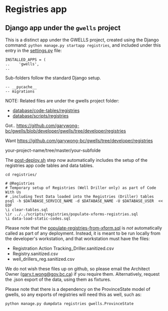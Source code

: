 # Registries app

## Django app under the `gwells` project

This is a distinct app under the GWELLS project, created using the Django command:
`python manage.py startapp registries`, and included under this entry in the [settings.py](../gwells/settings.py) file:

```
INSTALLED_APPS = (
..    'gwells',
..
```

Sub-folders follow the standard Django setup.
```
-- __pycache__
-- migrations
```

NOTE: Related files are under the gwells project folder:
- [database/code-tables/registries](/gwells/database/registries/)
- [database/scripts/registries](../../database/scripts/registries)

Got.. 
https://github.com/garywong-bc/gwells/blob/developer/gwells/tree/developer/registries

Want
https://github.com/garywong-bc/gwells/tree/developer/registries

your-project-name/tree/master/your-subfolde



The [post-deploy.sh](../gwells/database/cron/postdeploy.sh) step now automatically includes the setup of the registries app code tables and data tables.
```
cd registries/

# @Registries
# Temporary setup of Registries (Well Driller only) as part of Code With Us
# ,including Test Data loaded into the Registries (Driller) tables
psql -h $DATABASE_SERVICE_NAME -d $DATABASE_NAME -U $DATABASE_USER  << EOF
\i clear-tables.sql
\ir ../../scripts/registries/populate-xforms-registries.sql
\i data-load-static-codes.sql
```

Please note that the [populate-registries-from-xform.sql](../gwells/database/scripts/registries/populate-registries-from-xform.sql) is *not* automatically called as part of any deployment.  Instead, it is meant to be run locally from the developer's workstation, and that workstation must have the files:
- Registration Action Tracking_Driller.sanitized.csv
- Registry.sanitized.csv
- well_drillers_reg.sanitized.csv

We do not wish these files up on github, so please email the Architect Owner (gary.t.wong@gov.bc.ca) if you require them.  Alternatively, request the .json export of the data, using them as fixtures.  

Please note that there is a dependency on the ProvinceState model of gwells, so any exports of registries will need this as well, such as:
```
python manage.py dumpdata registries gwells.ProvinceState
```
